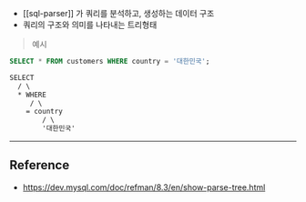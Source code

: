 - [[sql-parser]] 가 쿼리를 분석하고, 생성하는 데이터 구조
- 쿼리의 구조와 의미를 나타내는 트리형태

> 예시

```sql
SELECT * FROM customers WHERE country = '대한민국';
```

```txt
SELECT 
  / \ 
  * WHERE 
     / \ 
    = country 
        / \ 
        '대한민국'
```

---
## Reference
- https://dev.mysql.com/doc/refman/8.3/en/show-parse-tree.html